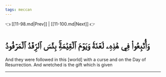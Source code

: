 ```yaml
---
tags: meccan
---
```


👈 [[11-98.md|Prev]] | [[11-100.md|Next]] 👉

# وَأُتۡبِعُواْ فِي هَٰذِهِۦ لَعۡنَةٗ وَيَوۡمَ ٱلۡقِيَٰمَةِۚ بِئۡسَ ٱلرِّفۡدُ ٱلۡمَرۡفُودُ

And they were followed in this [world] with a curse and on the Day of Resurrection. And wretched is the gift which is given

---

